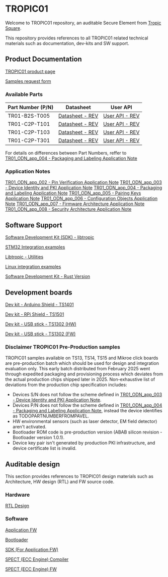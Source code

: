 # TROPIC01

Welcome to TROPIC01 repository, an auditable Secure Element from [Tropic Square](https://tropicsquare.com/).

This repository provides references to all TROPIC01 related technical materials such as documentation, dev-kits and SW support.

## Product Documentation

[TROPIC01 product page](https://tropicsquare.com/tropic01)

[Samples request form](https://tropicsquare.com/samples)


### Available Parts

| Part Number (P/N) | Datasheet                        |  User API                      |
| ----------------- | -------------------------------- | ------------------------------ |
| TR01-B2S-T005     |   [Datasheet - REV](TODO:Link)   | [User API - REV](TODO:Link)    |
| TR01-C2P-T101     |   [Datasheet - REV](TODO:Link)   | [User API - REV](TODO:Link)    |
| TR01-C2P-T103     |   [Datasheet - REV](TODO:Link)   | [User API - REV](TODO:Link)    |
| TR01-C2P-T301     |   [Datasheet - REV](TODO:Link)   | [User API - REV](TODO:Link)    |

For details on differences between Part Numbers, reffer to [TR01_ODN_app_004 - Packaging and Labeling Application Note](TODO:Link)


### Application Notes

[TR01_ODN_app_002 - Pin Verification Application Note](TODO:Link)
[TR01_ODN_app_003 - Device Identity and PKI Application Note](TODO:Link)
[TR01_ODN_app_004 - Packaging and Labeling Application Note](TODO:Link)
[TR01_ODN_app_005 - Pairing Keys Application Note](TODO:Link)
[TR01_ODN_app_006 - Configuration Objects Application Note](TODO:Link)
[TR01_ODN_app_007 - Firmware Architecture Application Note](TODO:Link)
[TR01_ODN_app_008 - Security Architecture Application Note](TODO:Link)


## Software Support

[Software Development Kit (SDK) - libtropic](https://github.com/tropicsquare/libtropic)

[STM32 Integration examples](https://github.com/tropicsquare/libtropic-stm32)

[Libtropic - Utilities](https://github.com/tropicsquare/libtropic-util)

[Linux integration examples](https://github.com/tropicsquare/libtropic-linux)

[Software Development Kit - Rust Version](https://github.com/tropicsquare/libtropic-rs)


## Development boards

[Dev kit - Arduino Shield - TS1401](http://github.com/tropicsquare/tropic01-arduino-shield-hw)

[Dev kit - RPi Shield - TS1501](http://github.com/tropicsquare/tropic01-raspberypi-shield-hw)

[Dev kit - USB stick - TS1302 (HW) ](http://github.com/tropicsquare/tropic01-stm32u5-usb-devkit-hw)

[Dev kit - USB stick - TS1302 (FW) ](https://github.com/tropicsquare/tropic01-stm32u5-usb-devkit-fw)


### Disclaimer TROPIC01 Pre-Production samples

TROPIC01 samples available on TS13, TS14, TS15 and Mikroe click boards are pre-production batch which
should be used for design and integration evaluation only. This early batch distributed from February 2025
went through expedited packaging and provisioning process which deviates from the actual production chips
shipped later in 2025. Non-exhaustive list of deviations from the production chip specification includes:

* Devices S/N does not follow the scheme defined in [TR01_ODN_app_003 - Device Identity and PKI Application Note](TODO:Link).
* Devices P/N does not follow the scheme defined in [TR01_ODN_app_004 - Packaging and Labeling Application Note](TODO:Link), instead the device identifies as TODOPARTNUMBERFROMPAVEL.
* HW environmental sensors (such as laser detector, EM field detector) aren't activated.
* Bootloader ROM code is pre-production version (ABAB silicon revision - Bootloader version 1.0.1).
* Device key pair isn't generated by production PKI infrastructure, and device certificate list is invalid.


## Auditable design

This section provides references to TROPIC01 design materials such as Architecture, HW design (RTL) and FW source code.

### Hardware

[RTL Design](https://github.com/tropicsquare/tropic01-rtl)

### Software

[Application FW](https://github.com/tropicsquare/ts-tropic01-fw)

[Bootloader](https://github.com/tropicsquare/ts-tropic01-bootloader)

[SDK (For Application FW)](https://github.com/tropicsquare/ts-sw-sdk)

[SPECT (ECC Engine) Compiler](https://github.com/tropicsquare/ts-spect-compiler)

[SPECT (ECC Engine) FW](https://github.com/tropicsquare/ts-spect-fw)

